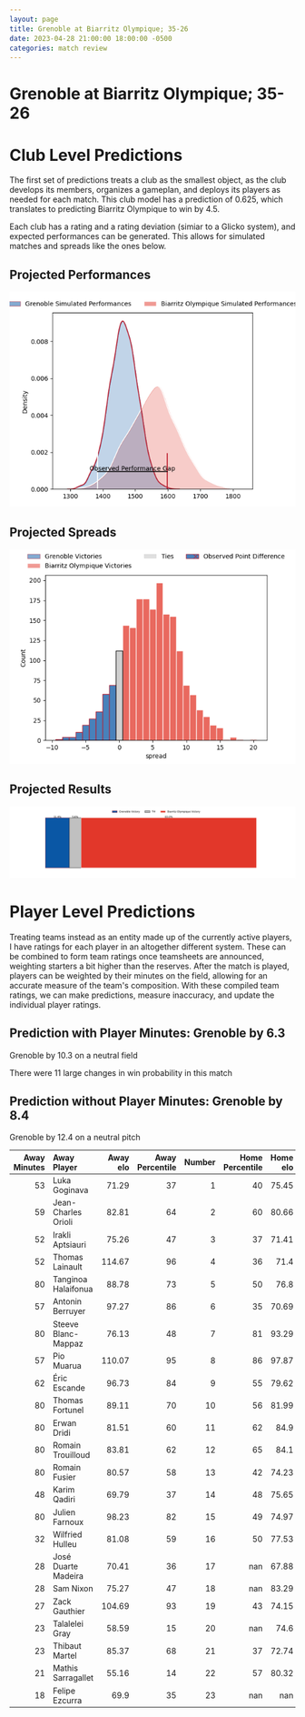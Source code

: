 ```yaml
---  
layout: page  
title: Grenoble at Biarritz Olympique; 35-26  
date: 2023-04-28 21:00:00 18:00:00 -0500  
categories: match review  
---
```

# Grenoble at Biarritz Olympique; 35-26

# Club Level Predictions


The first set of predictions treats a club as the smallest object, as the club develops its members, organizes a gameplan, and deploys its players as needed for each match. This club model has a prediction of 0.625, which translates to predicting Biarritz Olympique to win by 4.5.

Each club has a rating and a rating deviation (simiar to a Glicko system), and expected performances can be generated. This allows for simulated matches and spreads like the ones below.
## Projected Performances


![Projected Performances](plots/performances_2023-04-28-BiarritzOlympique-Grenoble.png)
## Projected Spreads


![Projected Spreads](plots/spreads_2023-04-28-BiarritzOlympique-Grenoble.png)
## Projected Results


![Projected Results](plots/resultbar_2023-04-28-BiarritzOlympique-Grenoble.png)
# Player Level Predictions


Treating teams instead as an entity made up of the currently active players, I have ratings for each player in an altogether different system. These can be combined to form team ratings once teamsheets are announced, weighting starters a bit higher than the reserves. After the match is played, players can be weighted by their minutes on the field, allowing for an accurate measure of the team's composition. With these compiled team ratings, we can make predictions, measure inaccuracy, and update the individual player ratings.
## Prediction with Player Minutes: Grenoble by 6.3


Grenoble by 10.3 on a neutral field

There were 11 large changes in win probability in this match
## Prediction without Player Minutes: Grenoble by 8.4


Grenoble by 12.4 on a neutral pitch



|   Away Minutes | Away Player         |   Away elo |   Away Percentile |   Number |   Home Percentile |   Home elo | Home Player        |   Home Minutes |
|---------------:|:--------------------|-----------:|------------------:|---------:|------------------:|-----------:|:-------------------|---------------:|
|             53 | Luka Goginava       |      71.29 |                37 |        1 |                40 |      75.45 | Baptiste Erdocio   |             72 |
|             59 | Jean-Charles Orioli |      82.81 |                64 |        2 |                60 |      80.66 | Clément Renaud     |             40 |
|             52 | Irakli Aptsiauri    |      75.26 |                47 |        3 |                37 |      71.41 | Guy Millar         |             80 |
|             52 | Thomas Lainault     |     114.67 |                96 |        4 |                36 |      71.4  | Adrian Motoc       |             61 |
|             80 | Tanginoa Halaifonua |      88.78 |                73 |        5 |                50 |      76.8  | John Dyer          |             80 |
|             57 | Antonin Berruyer    |      97.27 |                86 |        6 |                35 |      70.69 | Simon Augry        |             80 |
|             80 | Steeve Blanc-Mappaz |      76.13 |                48 |        7 |                81 |      93.29 | Thomas Hebert      |             80 |
|             57 | Pio Muarua          |     110.07 |                95 |        8 |                86 |      97.87 | Temo Matiu         |             57 |
|             62 | Éric Escande        |      96.73 |                84 |        9 |                55 |      79.62 | Barnabé Couilloud  |             68 |
|             80 | Thomas Fortunel     |      89.11 |                70 |       10 |                56 |      81.99 | Baptiste Germain   |             80 |
|             80 | Erwan Dridi         |      81.51 |                60 |       11 |                62 |      84.9  | Steeve Barry       |             38 |
|             80 | Romain Trouilloud   |      83.81 |                62 |       12 |                65 |      84.1  | Tyler Morgan       |             80 |
|             80 | Romain Fusier       |      80.57 |                58 |       13 |                42 |      74.23 | Francois Vergnaud  |             80 |
|             48 | Karim Qadiri        |      69.79 |                37 |       14 |                48 |      75.65 | Vincent Martin     |             80 |
|             80 | Julien Farnoux      |      98.23 |                82 |       15 |                49 |      74.97 | Romain Lonca       |              1 |
|             32 | Wilfried Hulleu     |      81.08 |                59 |       16 |                50 |      77.53 | Auguste Cadot      |             79 |
|             28 | José Duarte Madeira |      70.41 |                36 |       17 |               nan |      67.88 | Gilles Bosch       |             42 |
|             28 | Sam Nixon           |      75.27 |                47 |       18 |               nan |      83.29 | Leo Carella        |             40 |
|             27 | Zack Gauthier       |     104.69 |                93 |       19 |                43 |      74.15 | Zakaria El Fakir   |              8 |
|             23 | Talalelei Gray      |      58.59 |                15 |       20 |               nan |      74.6  | Charlie Francoz    |             23 |
|             23 | Thibaut Martel      |      85.37 |                68 |       21 |                37 |      72.74 | Johan Aliouat      |             19 |
|             21 | Mathis Sarragallet  |      55.16 |                14 |       22 |                57 |      80.32 | Kerman Aurrekoetea |             12 |
|             18 | Felipe Ezcurra      |      69.9  |                35 |       23 |               nan |     nan    | nan                |            nan |

